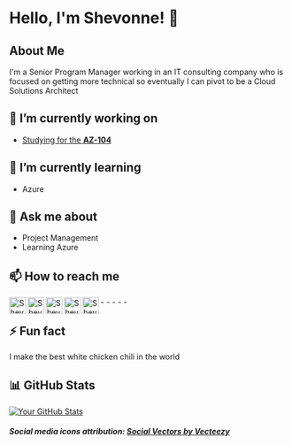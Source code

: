 
# Hello, I'm Shevonne! 👋

## About Me
I'm a Senior Program Manager working in an IT consulting company who is focused on getting more technical so eventually I can pivot to be a Cloud Solutions Architect

## 🔭 I’m currently working on
- <a href="https://github.com/shevonnepolastre/AZ-104-Studying">Studying for the <b>AZ-104</b></a>

## 🌱 I’m currently learning
- Azure

## 💬 Ask me about
- Project Management
- Learning Azure 

## 📫 How to reach me
-<a href="https://www.youtube.com/shevonnepolastre"><img align="left" alt="ShevonnePolastre | YouTube" width="30px" src="https://shevonnepolastre.com/wp-content/uploads/2024/04/youtube_social-media-icon.png"/></a>
-<a href="https://www.instagram.com/shevonnepolastre"><img align="left" alt="ShevonnePolastre | YouTube" width="30px" src="https://shevonnepolastre.com/wp-content/uploads/2024/04/instagram_social-media-icon.png"/></a>
-<a href="https://www.pinterest.com/shevonne/"><img align="left" alt="ShevonnePolastre | YouTube" width="30px" src="https://shevonnepolastre.com/wp-content/uploads/2024/04/pinterest_social-media-icon.png"/></a>
-<a href="https://www.twitter.com/shevonne_p/"><img align="left" alt="ShevonnePolastre | YouTube" width="30px" src="https://shevonnepolastre.com/wp-content/uploads/2024/04/twitter_social-media-icon.png"/></a>
-<a href="https://www.linkedin.com/in/shevonnepolastre/"><img align="left" alt="ShevonnePolastre | YouTube" width="30px" src="https://shevonnepolastre.com/wp-content/uploads/2024/04/linkedin_social-media-icon.png"/></a>

## ⚡ Fun fact
I make the best white chicken chili in the world 

## 📊 GitHub Stats
[![Your GitHub Stats](https://github-readme-stats.vercel.app/api?username=shevonnepolastre&show_icons=true&theme=radical)](https://github.com/shevonnepolastre)


##### Social media icons attribution: <a href="https://www.vecteezy.com/free-vector/social">Social Vectors by Vecteezy</a>
